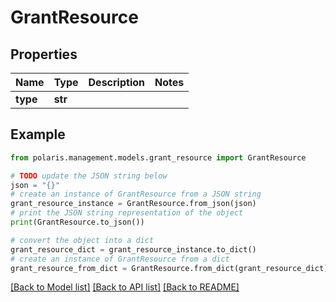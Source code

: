 <!--

 Copyright (c) 2024 Snowflake Computing Inc.
 
 Licensed under the Apache License, Version 2.0 (the "License");
 you may not use this file except in compliance with the License.
 You may obtain a copy of the License at
 
      http://www.apache.org/licenses/LICENSE-2.0
 
 Unless required by applicable law or agreed to in writing, software
 distributed under the License is distributed on an "AS IS" BASIS,
 WITHOUT WARRANTIES OR CONDITIONS OF ANY KIND, either express or implied.
 See the License for the specific language governing permissions and
 limitations under the License.

-->
# GrantResource

## Properties

Name | Type | Description | Notes
------------ | ------------- | ------------- | -------------
**type** | **str** |  | 

## Example

```python
from polaris.management.models.grant_resource import GrantResource

# TODO update the JSON string below
json = "{}"
# create an instance of GrantResource from a JSON string
grant_resource_instance = GrantResource.from_json(json)
# print the JSON string representation of the object
print(GrantResource.to_json())

# convert the object into a dict
grant_resource_dict = grant_resource_instance.to_dict()
# create an instance of GrantResource from a dict
grant_resource_from_dict = GrantResource.from_dict(grant_resource_dict)
```
[[Back to Model list]](../README.md#documentation-for-models) [[Back to API list]](../README.md#documentation-for-api-endpoints) [[Back to README]](../README.md)


